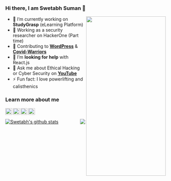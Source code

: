### Hi there, I am Swetabh Suman 👋
<img align="right" width="250" height="500" src="https://github.com/Swetabhsuman8/Swetabhsuman8/blob/master/files/dancegif.gif">

- 🔭 I’m currently working on **StudyGrasp** (eLearning Platform)
- 🌱 Working as a security researcher on HackerOne (Part time) 
- 👯 Contributing to **[WordPress](https://wordpress.org)** & **[Covid-Warriors](https://covidwarriors.gov.in)**
- 🤔 I’m **looking for help** with React.js
- 💬 Ask me about Ethical Hacking or Cyber Security on **[YouTube](https://www.youtube.com/c/SwetabhSuman)**
- ⚡ Fun fact: I love powerlifting and calisthenics

### Learn more about me
<a href="https://twitter.com/swetabhsuman8">
  <img align="left" alt="swetabh | Twitter" width="21px" src="https://raw.githubusercontent.com/Swetabhsuman8/Swetabhsuman8/master/files/iconfinder_1_Twitter_colored_svg_5296514.png" />
</a>
<a href="https://youtube.com/swetabhsuman">
  <img align="left" alt="swetabh | YouTube" width="21px" src="https://raw.githubusercontent.com/Swetabhsuman8/Swetabhsuman8/master/files/iconfinder_1_Youtube_colored_svg_5296521.png" />
</a>
<a href="https://instagram.com/gitcodeswetabh">
  <img align="left" alt="swetabh | Instagram" width="21px" src="https://raw.githubusercontent.com/Swetabhsuman8/Swetabhsuman8/master/files/iconfinder_1_Instagram_colored_svg_1_5296765.png" />
</a>
<a href="https://www.linkedin.com/in/swetabh-suman-3343a2120/">
  <img align="left" alt="swetabh | LinkedIn" width="21px" src="https://raw.githubusercontent.com/Swetabhsuman8/Swetabhsuman8/master/files/iconfinder_1_Linkedin_unofficial_colored_svg_5296501.png" />
</a><br><br>


<a href="https://github.com/swetabhsuman8">
  <img align="center" src="https://github-readme-stats.anuraghazra1.vercel.app/api?username=Swetabhsuman8&show_icons=true&include_all_commits=true&theme=radical" alt="Swetabh's github stats" />
</a>
<a href="https://github.com/swetabhsuman8">
  <!-- Change the `github-readme-stats.anuraghazra1.vercel.app` to `github-readme-stats.vercel.app`  -->
  <img align="right" src="https://github-readme-stats.anuraghazra1.vercel.app/api/top-langs/?username=Swetabhsuman8&layout=compact&theme=radical" />
</a>
